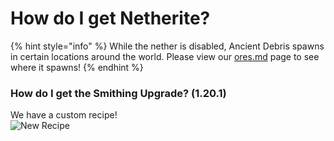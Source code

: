 # How do I get Netherite?

{% hint style="info" %}
While the nether is disabled, Ancient Debris spawns in certain locations around the world. Please view our [ores.md](../guides/ores.md "mention") page to see where it spawns!
{% endhint %}

### How do I get the Smithing Upgrade? (1.20.1)

&#x20;

We have a custom recipe!\
![New Recipe](<..gitbook/assets/smithingupgrade.png>)
